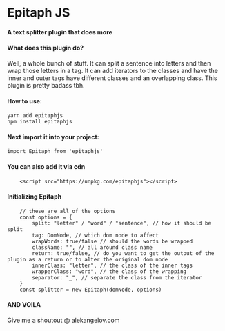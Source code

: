 # Epitaph JS

#### A text splitter plugin that does more

#### What does this plugin do?

Well, a whole bunch of stuff. It can split a sentence into letters and then wrap those letters in a tag. It can add iterators to the classes and have the inner and outer tags have different classes and an overlapping class. This plugin is pretty badass tbh.

#### How to use:

```
yarn add epitaphjs
npm install epitaphjs
```

#### Next import it into your project:

```
import Epitaph from 'epitaphjs'
```

#### You can also add it via cdn

```
	<script src="https://unpkg.com/epitaphjs"></script>
```

#### Initializing Epitaph

```
	// these are all of the options
	const options = {
		split: "letter" / "word" / "sentence", // how it should be split
		tag: DomNode, // which dom node to affect
		wrapWords: true/false // should the words be wrapped
		className: "", // all around class name
		return: true/false, // do you want to get the output of the plugin as a return or to alter the original dom node
		innerClass: "letter", // the class of the inner tags
		wrapperClass: "word", // the class of the wrapping
		separator: "_", // separate the class from the iterator
	}
	const splitter = new Epitaph(domNode, options)
```

#### AND VOILA

Give me a shoutout @ alekangelov.com
